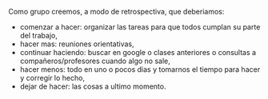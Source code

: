 Como grupo creemos, a modo de retrospectiva, que deberiamos:

- comenzar a hacer: organizar las tareas para que todos cumplan su parte del trabajo,
- hacer mas: reuniones orientativas,
- continuar haciendo: buscar en google o clases anteriores o consultas a compañeros/profesores cuando algo no sale,
- hacer menos: todo en uno o pocos dias y tomarnos el tiempo para hacer y corregir lo hecho,
- dejar de hacer: las cosas a ultimo momento.